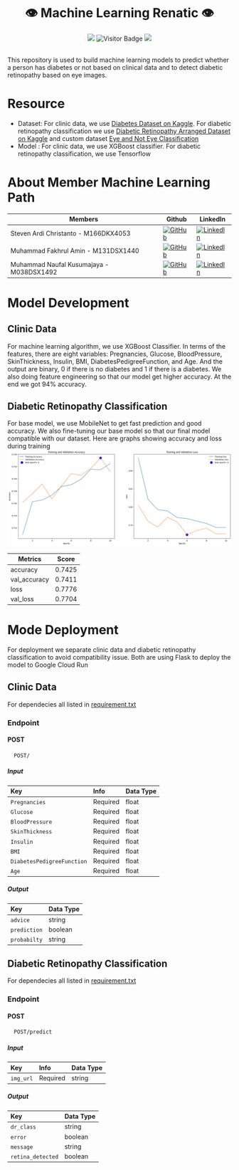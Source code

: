 
<div align="center">
  
  # 👁️ Machine Learning Renatic 👁️ 
  
  <img src="https://img.shields.io/github/repo-size/Renatic-C23-PR504/machine-learning?style=for-the-badge">
  <img alt="Visitor Badge" src="https://visitor-badge.feriirawann.repl.co?username=Renatic-C23-PR504&repo=machine-learning&label=VISITOR&style=for-the-badge&color=blue&contentType=svg">
  <img src="https://img.shields.io/github/contributors/Renatic-C23-PR504/machine-learning?style=for-the-badge&color=blue"></br></br>
</div>
  
This repository is used to build machine learning models to predict whether a person has diabetes or not based on clinical data and to detect diabetic retinopathy based on eye images.

# Resource
* Dataset: For clinic data, we use [Diabetes Dataset on Kaggle](https://www.kaggle.com/datasets/mathchi/diabetes-data-set). For diabetic retinopathy classification we use [Diabetic Retinopathy Arranged Dataset on Kaggle](https://www.kaggle.com/datasets/amanneo/diabetic-retinopathy-resized-arranged) and custom dataset [Eye and Not Eye Classification](https://github.com/Renatic-C23-PR504/machine-learning/tree/main/image_data/eyes_classification/dataset)
* Model : For clinic data, we use XGBoost classifier. For diabetic retinopathy classification, we use Tensorflow

# About Member Machine Learning Path
| Members                        | Github                                                                                                                                            | LinkedIn                                                                                                                                                                         |
| ------------------------------ | ------------------------------------------------------------------------------------------------------------------------------------------------- | -------------------------------------------------------------------------------------------------------------------------------------------------------------------------------- |
| Steven Ardi Christanto - M166DKX4053    | [![GitHub](https://img.shields.io/badge/github-%23121011.svg?style=for-the-badge&logo=github&logoColor=white)](https://github.com/BlackBone09)  | [![LinkedIn](https://img.shields.io/badge/linkedin-%230077B5.svg?style=for-the-badge&logo=linkedin&logoColor=white)](https://www.linkedin.com/in/steven-ardi-398539272/)      |
| Muhammad Fakhrul Amin - M131DSX1440    | [![GitHub](https://img.shields.io/badge/github-%23121011.svg?style=for-the-badge&logo=github&logoColor=white)](https://github.com/mfakhrulam)  | [![LinkedIn](https://img.shields.io/badge/linkedin-%230077B5.svg?style=for-the-badge&logo=linkedin&logoColor=white)](https://www.linkedin.com/in/mfakhrulam/)       |
| Muhammad Naufal Kusumajaya - M038DSX1492 | [![GitHub](https://img.shields.io/badge/github-%23121011.svg?style=for-the-badge&logo=github&logoColor=white)](https://github.com/naufaljaya) | [![LinkedIn](https://img.shields.io/badge/linkedin-%230077B5.svg?style=for-the-badge&logo=linkedin&logoColor=white)](https://www.linkedin.com/in/naufal-kusumajaya-b27959155/)              |

# Model Development
## Clinic Data
For machine learning algorithm, we use XGBoost Classifier. In terms of the features, there are eight variables: Pregnancies, Glucose, BloodPressure, SkinThickness, Insulin, BMI, DiabetesPedigreeFunction, and Age. And the output are binary, 0 if there is no diabetes and 1 if there is a diabetes. We also doing feature engineering so that our model get higher accuracy. At the end we got 94% accuracy.

## Diabetic Retinopathy Classification
For base model, we use MobileNet to get fast prediction and good accuracy. We also fine-tuning our base model so that our final model compatible with our dataset. Here are graphs showing accuracy and loss during training
![metrics.png](https://raw.githubusercontent.com/Renatic-C23-PR504/machine-learning/main/assets/metrics.png)

<!-- Tables -->
| Metrics     | Score          |
| -------- | -------------- |
| accuracy | 0.7425 |
| val_accuracy | 0.7411 |
| loss | 0.7776 |
| val_loss | 0.7704 |

# Mode Deployment
For deployment we separate clinic data and diabetic retinopathy classification to avoid compatibility issue. Both are using Flask to deploy the model to Google Cloud Run
## Clinic Data
For dependecies all listed in [requirement.txt](https://github.com/Renatic-C23-PR504/machine-learning/blob/main/clinic-data/deployment/requirement.txt)
### Endpoint
#### POST
```
  POST/
```
##### Input
| Key          | Info     | Data Type |
| :----------- | :------- | :------- | 
| `Pregnancies`    | Required | float |
| `Glucose`   | Required | float |
| `BloodPressure`  | Required | float |
| `SkinThickness`    | Required | float |
| `Insulin`   | Required | float |
| `BMI`  | Required | float |
| `DiabetesPedigreeFunction`    | Required | float |
| `Age`   | Required | float |

##### Output
| Key          | Data Type |
| :----------- | :------- | 
| `advice`    | string |
| `prediction`    | boolean |
| `probabilty`    | string |

## Diabetic Retinopathy Classification 
For dependecies all listed in [requirement.txt](https://github.com/Renatic-C23-PR504/machine-learning/blob/main/image_data/requirement.txt) 
### Endpoint
#### POST
```
  POST/predict
```
##### Input
| Key          | Info     | Data Type |
| :----------- | :------- | :------- | 
| `img_url`    | Required | string |

##### Output
| Key          | Data Type |
| :----------- | :------- | 
| `dr_class`    | string |
| `error`    | boolean |
| `message`    | string |
| `retina_detected`    | boolean |
